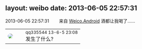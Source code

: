 layout: weibo
date: 2013-06-05 22:57:31
---
<meta name="referrer" content="no-referrer" />

2013-06-05 22:57:31  &nbsp;&nbsp;&nbsp;&nbsp;&nbsp;&nbsp; 来自 <a href="http://app.weibo.com/t/feed/l4RWD" rel="nofollow">Weico.Android</a>
酒都让我喝了…… ​​​

<table style="width: 100%;">
  <tr>
    <td style="width: 40px;"><img style="border-radius:50%" src="https://tva4.sinaimg.cn/crop.0.0.180.180.50/7d25944djw1e8qgp5bmzyj2050050aa8.jpg?KID=imgbed,tva&Expires=1624465166&ssig=rHChB1KlgQ"></td>
    <td colspan="2"><small>qq335544 13-6-5 23:08</small><br/>发生了什么?</td>
  </tr>
</table>
